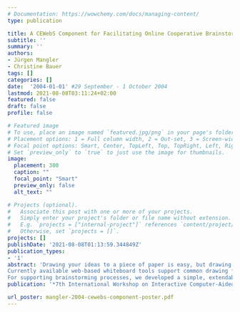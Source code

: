 ```yaml
---
# Documentation: https://wowchemy.com/docs/managing-content/
type: publication

title: A CEWebS Component for Facilitating Online Cooperative Brainstorming Processes
subtitle: ''
summary: ''
authors:
- Jürgen Mangler
- Christine Bauer
tags: []
categories: []
date:  '2004-01-01' #29 September - 1 October 2004
lastmod: 2021-08-08T03:11:24+02:00
featured: false
draft: false
profile: false

# Featured image
# To use, place an image named `featured.jpg/png` in your page's folder.
# Placement options: 1 = Full column width, 2 = Out-set, 3 = Screen-width
# Focal point options: Smart, Center, TopLeft, Top, TopRight, Left, Right, BottomLeft, Bottom, BottomRight
# Set `preview_only` to `true` to just use the image for thumbnails.
image:
  placement: 300
  caption: ""
  focal_point: "Smart"
  preview_only: false
  alt_text: ""

# Projects (optional).
#   Associate this post with one or more of your projects.
#   Simply enter your project's folder or file name without extension.
#   E.g. `projects = ["internal-project"]` references `content/project/deep-learning/index.md`.
#   Otherwise, set `projects = []`.
projects: []
publishDate: '2021-08-08T01:13:59.344849Z'
publication_types:
- '1'
abstract: 'Drawing your ideas to a piece of paper is easy, but drawing onto the screen using the mouse appears to be quite complicated. This usually results in some non-formalised, bad-looking scribbling that is hard to extend and which makes it hard to modify or delete fragments.
Currently available web-based whiteboard tools support common drawing features. How- ever, in informatics, teams enjoy the advantage of formalised languages (e.g. UML), which whiteboards do not support and, hence, do not make this advantage effective.
For supporting brainstorming processes, we developed a simple, extendable chat ap- plication that can be embedded into existing learning environments through a Web ser- vice framework and focuses on a cooperative modelling approach instead of cooperative drawing.'
publication: '*7th International Workshop on Interactive Computer-Aided Learning*'

url_poster: mangler-2004-cewebs-component-poster.pdf
---
```

